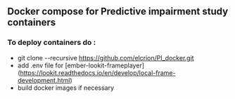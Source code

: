 ## Docker compose for Predictive impairment study containers

### To deploy containers do : 

* git clone --recursive https://github.com/elcrion/PI_docker.git
* add .env file for [ember-lookit-frameplayer] (https://lookit.readthedocs.io/en/develop/local-frame-development.html)
* build docker images if necessary



